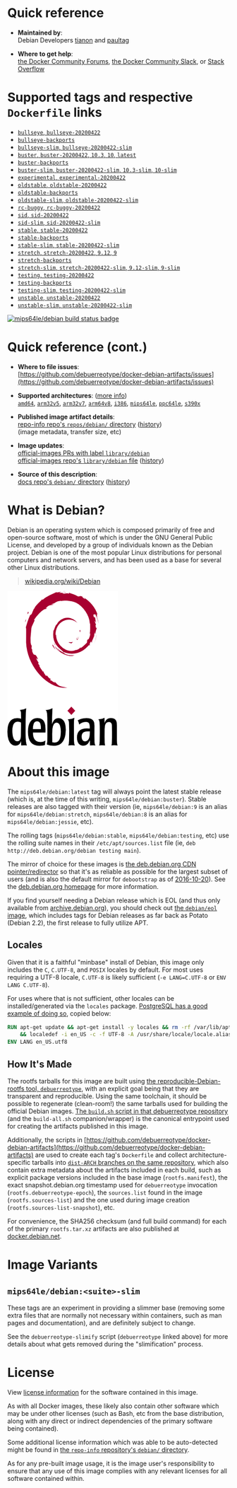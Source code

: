 <!--

********************************************************************************

WARNING:

    DO NOT EDIT "debian/README.md"

    IT IS AUTO-GENERATED

    (from the other files in "debian/" combined with a set of templates)

********************************************************************************

-->

# Quick reference

-	**Maintained by**:  
	Debian Developers [tianon](https://qa.debian.org/developer.php?login=tianon) and [paultag](https://qa.debian.org/developer.php?login=paultag)

-	**Where to get help**:  
	[the Docker Community Forums](https://forums.docker.com/), [the Docker Community Slack](http://dockr.ly/slack), or [Stack Overflow](https://stackoverflow.com/search?tab=newest&q=docker)

# Supported tags and respective `Dockerfile` links

-	[`bullseye`, `bullseye-20200422`](https://github.com/debuerreotype/docker-debian-artifacts/blob/b362de37f2ad3ab7ecd33b80a24487a60e2c90cd/bullseye/Dockerfile)
-	[`bullseye-backports`](https://github.com/debuerreotype/docker-debian-artifacts/blob/b362de37f2ad3ab7ecd33b80a24487a60e2c90cd/bullseye/backports/Dockerfile)
-	[`bullseye-slim`, `bullseye-20200422-slim`](https://github.com/debuerreotype/docker-debian-artifacts/blob/b362de37f2ad3ab7ecd33b80a24487a60e2c90cd/bullseye/slim/Dockerfile)
-	[`buster`, `buster-20200422`, `10.3`, `10`, `latest`](https://github.com/debuerreotype/docker-debian-artifacts/blob/b362de37f2ad3ab7ecd33b80a24487a60e2c90cd/buster/Dockerfile)
-	[`buster-backports`](https://github.com/debuerreotype/docker-debian-artifacts/blob/b362de37f2ad3ab7ecd33b80a24487a60e2c90cd/buster/backports/Dockerfile)
-	[`buster-slim`, `buster-20200422-slim`, `10.3-slim`, `10-slim`](https://github.com/debuerreotype/docker-debian-artifacts/blob/b362de37f2ad3ab7ecd33b80a24487a60e2c90cd/buster/slim/Dockerfile)
-	[`experimental`, `experimental-20200422`](https://github.com/debuerreotype/docker-debian-artifacts/blob/b362de37f2ad3ab7ecd33b80a24487a60e2c90cd/experimental/Dockerfile)
-	[`oldstable`, `oldstable-20200422`](https://github.com/debuerreotype/docker-debian-artifacts/blob/b362de37f2ad3ab7ecd33b80a24487a60e2c90cd/oldstable/Dockerfile)
-	[`oldstable-backports`](https://github.com/debuerreotype/docker-debian-artifacts/blob/b362de37f2ad3ab7ecd33b80a24487a60e2c90cd/oldstable/backports/Dockerfile)
-	[`oldstable-slim`, `oldstable-20200422-slim`](https://github.com/debuerreotype/docker-debian-artifacts/blob/b362de37f2ad3ab7ecd33b80a24487a60e2c90cd/oldstable/slim/Dockerfile)
-	[`rc-buggy`, `rc-buggy-20200422`](https://github.com/debuerreotype/docker-debian-artifacts/blob/b362de37f2ad3ab7ecd33b80a24487a60e2c90cd/rc-buggy/Dockerfile)
-	[`sid`, `sid-20200422`](https://github.com/debuerreotype/docker-debian-artifacts/blob/b362de37f2ad3ab7ecd33b80a24487a60e2c90cd/sid/Dockerfile)
-	[`sid-slim`, `sid-20200422-slim`](https://github.com/debuerreotype/docker-debian-artifacts/blob/b362de37f2ad3ab7ecd33b80a24487a60e2c90cd/sid/slim/Dockerfile)
-	[`stable`, `stable-20200422`](https://github.com/debuerreotype/docker-debian-artifacts/blob/b362de37f2ad3ab7ecd33b80a24487a60e2c90cd/stable/Dockerfile)
-	[`stable-backports`](https://github.com/debuerreotype/docker-debian-artifacts/blob/b362de37f2ad3ab7ecd33b80a24487a60e2c90cd/stable/backports/Dockerfile)
-	[`stable-slim`, `stable-20200422-slim`](https://github.com/debuerreotype/docker-debian-artifacts/blob/b362de37f2ad3ab7ecd33b80a24487a60e2c90cd/stable/slim/Dockerfile)
-	[`stretch`, `stretch-20200422`, `9.12`, `9`](https://github.com/debuerreotype/docker-debian-artifacts/blob/b362de37f2ad3ab7ecd33b80a24487a60e2c90cd/stretch/Dockerfile)
-	[`stretch-backports`](https://github.com/debuerreotype/docker-debian-artifacts/blob/b362de37f2ad3ab7ecd33b80a24487a60e2c90cd/stretch/backports/Dockerfile)
-	[`stretch-slim`, `stretch-20200422-slim`, `9.12-slim`, `9-slim`](https://github.com/debuerreotype/docker-debian-artifacts/blob/b362de37f2ad3ab7ecd33b80a24487a60e2c90cd/stretch/slim/Dockerfile)
-	[`testing`, `testing-20200422`](https://github.com/debuerreotype/docker-debian-artifacts/blob/b362de37f2ad3ab7ecd33b80a24487a60e2c90cd/testing/Dockerfile)
-	[`testing-backports`](https://github.com/debuerreotype/docker-debian-artifacts/blob/b362de37f2ad3ab7ecd33b80a24487a60e2c90cd/testing/backports/Dockerfile)
-	[`testing-slim`, `testing-20200422-slim`](https://github.com/debuerreotype/docker-debian-artifacts/blob/b362de37f2ad3ab7ecd33b80a24487a60e2c90cd/testing/slim/Dockerfile)
-	[`unstable`, `unstable-20200422`](https://github.com/debuerreotype/docker-debian-artifacts/blob/b362de37f2ad3ab7ecd33b80a24487a60e2c90cd/unstable/Dockerfile)
-	[`unstable-slim`, `unstable-20200422-slim`](https://github.com/debuerreotype/docker-debian-artifacts/blob/b362de37f2ad3ab7ecd33b80a24487a60e2c90cd/unstable/slim/Dockerfile)

[![mips64le/debian build status badge](https://img.shields.io/jenkins/s/https/doi-janky.infosiftr.net/job/multiarch/job/mips64le/job/debian.svg?label=mips64le/debian%20%20build%20job)](https://doi-janky.infosiftr.net/job/multiarch/job/mips64le/job/debian/)

# Quick reference (cont.)

-	**Where to file issues**:  
	[https://github.com/debuerreotype/docker-debian-artifacts/issues](https://github.com/debuerreotype/docker-debian-artifacts/issues)

-	**Supported architectures**: ([more info](https://github.com/docker-library/official-images#architectures-other-than-amd64))  
	[`amd64`](https://hub.docker.com/r/amd64/debian/), [`arm32v5`](https://hub.docker.com/r/arm32v5/debian/), [`arm32v7`](https://hub.docker.com/r/arm32v7/debian/), [`arm64v8`](https://hub.docker.com/r/arm64v8/debian/), [`i386`](https://hub.docker.com/r/i386/debian/), [`mips64le`](https://hub.docker.com/r/mips64le/debian/), [`ppc64le`](https://hub.docker.com/r/ppc64le/debian/), [`s390x`](https://hub.docker.com/r/s390x/debian/)

-	**Published image artifact details**:  
	[repo-info repo's `repos/debian/` directory](https://github.com/docker-library/repo-info/blob/master/repos/debian) ([history](https://github.com/docker-library/repo-info/commits/master/repos/debian))  
	(image metadata, transfer size, etc)

-	**Image updates**:  
	[official-images PRs with label `library/debian`](https://github.com/docker-library/official-images/pulls?q=label%3Alibrary%2Fdebian)  
	[official-images repo's `library/debian` file](https://github.com/docker-library/official-images/blob/master/library/debian) ([history](https://github.com/docker-library/official-images/commits/master/library/debian))

-	**Source of this description**:  
	[docs repo's `debian/` directory](https://github.com/docker-library/docs/tree/master/debian) ([history](https://github.com/docker-library/docs/commits/master/debian))

# What is Debian?

Debian is an operating system which is composed primarily of free and open-source software, most of which is under the GNU General Public License, and developed by a group of individuals known as the Debian project. Debian is one of the most popular Linux distributions for personal computers and network servers, and has been used as a base for several other Linux distributions.

> [wikipedia.org/wiki/Debian](https://en.wikipedia.org/wiki/Debian)

![logo](https://raw.githubusercontent.com/docker-library/docs/b449be7df57e9ed9086bb5821bfb5d6cdc5d67a4/debian/logo.png)

# About this image

The `mips64le/debian:latest` tag will always point the latest stable release (which is, at the time of this writing, `mips64le/debian:buster`). Stable releases are also tagged with their version (ie, `mips64le/debian:9` is an alias for `mips64le/debian:stretch`, `mips64le/debian:8` is an alias for `mips64le/debian:jessie`, etc).

The rolling tags (`mips64le/debian:stable`, `mips64le/debian:testing`, etc) use the rolling suite names in their `/etc/apt/sources.list` file (ie, `deb http://deb.debian.org/debian testing main`).

The mirror of choice for these images is [the deb.debian.org CDN pointer/redirector](https://deb.debian.org) so that it's as reliable as possible for the largest subset of users (and is also the default mirror for `debootstrap` as of [2016-10-20](https://anonscm.debian.org/cgit/d-i/debootstrap.git/commit/?id=9e8bc60ad1ccf3a25ce7890526b70059f3e770de)). See the [deb.debian.org homepage](https://deb.debian.org) for more information.

If you find yourself needing a Debian release which is EOL (and thus only available from [archive.debian.org](http://archive.debian.org)), you should check out [the `debian/eol` image](https://hub.docker.com/r/debian/eol/), which includes tags for Debian releases as far back as Potato (Debian 2.2), the first release to fully utilize APT.

## Locales

Given that it is a faithful "minbase" install of Debian, this image only includes the `C`, `C.UTF-8`, and `POSIX` locales by default. For most uses requiring a UTF-8 locale, `C.UTF-8` is likely sufficient (`-e LANG=C.UTF-8` or `ENV LANG C.UTF-8`).

For uses where that is not sufficient, other locales can be installed/generated via the `locales` package. [PostgreSQL has a good example of doing so](https://github.com/docker-library/postgres/blob/69bc540ecfffecce72d49fa7e4a46680350037f9/9.6/Dockerfile#L21-L24), copied below:

```dockerfile
RUN apt-get update && apt-get install -y locales && rm -rf /var/lib/apt/lists/* \
	&& localedef -i en_US -c -f UTF-8 -A /usr/share/locale/locale.alias en_US.UTF-8
ENV LANG en_US.utf8
```

## How It's Made

The rootfs tarballs for this image are built using [the reproducible-Debian-rootfs tool, `debuerreotype`](https://github.com/debuerreotype/debuerreotype), with an explicit goal being that they are transparent and reproducible. Using the same toolchain, it should be possible to regenerate (clean-room!) the same tarballs used for building the official Debian images. [The `build.sh` script in that debuerreotype repository](https://github.com/debuerreotype/debuerreotype/blob/master/build.sh) (and the `build-all.sh` companion/wrapper) is the canonical entrypoint used for creating the artifacts published in this image.

Additionally, the scripts in [https://github.com/debuerreotype/docker-debian-artifacts](https://github.com/debuerreotype/docker-debian-artifacts) are used to create each tag's `Dockerfile` and collect architecture-specific tarballs into [`dist-ARCH` branches on the same repository](https://github.com/debuerreotype/docker-debian-artifacts/branches), which also contain extra metadata about the artifacts included in each build, such as explicit package versions included in the base image (`rootfs.manifest`), the exact snapshot.debian.org timestamp used for `debuerreotype` invocation (`rootfs.debuerreotype-epoch`), the `sources.list` found in the image (`rootfs.sources-list`) and the one used during image creation (`rootfs.sources-list-snapshot`), etc.

For convenience, the SHA256 checksum (and full build command) for each of the primary `rootfs.tar.xz` artifacts are also published at [docker.debian.net](https://docker.debian.net/).

# Image Variants

## `mips64le/debian:<suite>-slim`

These tags are an experiment in providing a slimmer base (removing some extra files that are normally not necessary within containers, such as man pages and documentation), and are definitely subject to change.

See the `debuerreotype-slimify` script (`debuerreotype` linked above) for more details about what gets removed during the "slimification" process.

# License

View [license information](https://www.debian.org/social_contract#guidelines) for the software contained in this image.

As with all Docker images, these likely also contain other software which may be under other licenses (such as Bash, etc from the base distribution, along with any direct or indirect dependencies of the primary software being contained).

Some additional license information which was able to be auto-detected might be found in [the `repo-info` repository's `debian/` directory](https://github.com/docker-library/repo-info/tree/master/repos/debian).

As for any pre-built image usage, it is the image user's responsibility to ensure that any use of this image complies with any relevant licenses for all software contained within.
